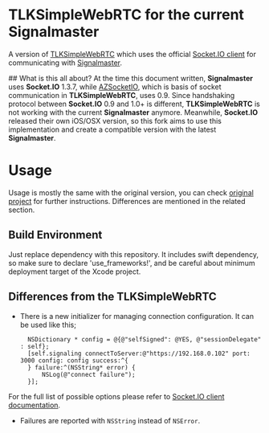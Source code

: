 # TLKSimpleWebRTC for the current Signalmaster

A version of [TLKSimpleWebRTC](https://github.com/otalk/TLKSimpleWebRTC) which uses the official [Socket.IO client](https://github.com/socketio/socket.io-client-swift) for communicating with [Signalmaster](https://github.com/andyet/signalmaster). 

## What is this all about? 
At the time this document written, **Signalmaster** uses **Socket.IO** 1.3.7, while [AZSocketIO](https://github.com/lukabernardi/AZSocketIO), which is basis of socket communication in **TLKSimpleWebRTC**, uses 0.9. Since handshaking protocol between **Socket.IO** 0.9 and 1.0+ is different, **TLKSimpleWebRTC** is not working with the current **Signalmaster** anymore. Meanwhile, **Socket.IO** released their own iOS/OSX version, so this fork aims to use this implementation and create a compatible version with the latest **Signalmaster**.

# Usage 

Usage is mostly the same with the original version, you can check [original project](https://github.com/otalk/TLKSimpleWebRTC) for further instructions. Differences are mentioned in the related section. 

## Build Environment

Just replace dependency with this repository. It includes swift dependency, so make sure to declare 'use_frameworks!', and be careful about minimum deployment target of the Xcode project.

## Differences from the TLKSimpleWebRTC

* There is a new initializer for managing connection configuration. It can be used like this;

        NSDictionary * config = @{@"selfSigned": @YES, @"sessionDelegate" : self};
        [self.signaling connectToServer:@"https://192.168.0.102" port: 3000 config: config success:^{
        } failure:^(NSString* error) {
            NSLog(@"connect failure");
        }];

For the full list of possible options please refer to [Socket.IO client documentation](https://github.com/socketio/socket.io-client-swift#options).

* Failures are reported with `NSString` instead of `NSError`. 

